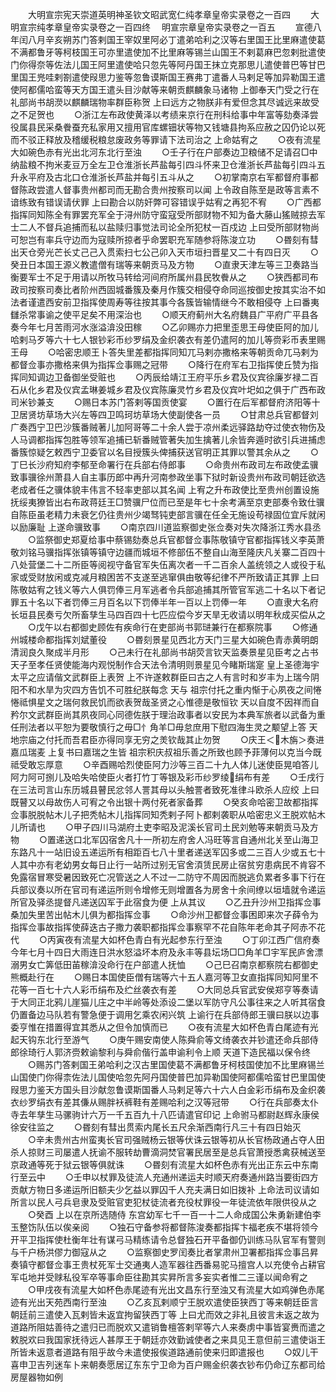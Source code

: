 <!-- { "loadSidebar": true } -->
　　大明宣宗宪天崇道英明神圣钦文昭武宽仁纯孝章皇帝实录卷之一百四
　　大明宣宗纯孝章皇帝实录卷之一百四终
　明宣宗章皇帝实录卷之一百五
　　宣德八年闰八月辛亥朔苏门答剌国王宰奴里阿必丁遣弟哈利之汉等右里国王比里麻遣使葛不满都鲁牙等柯枝国王可亦里遣使加不比里麻等锡兰山国王不剌葛麻巴忽剌批遣使门你得奈等佐法儿国王阿里遣使哈只忽先等阿丹国王抹立克那思儿遣使普巴等甘巴里国王兠哇剌劄遣使叚思力鉴等忽鲁谟斯国王赛弗丁遣番人马剌足等加异勒国王遣使阿都儒哈蛮等天方国王遣头目沙献等来朝贡麒麟象马诸物  上御奉天门受之行在礼部尚书胡濙以麒麟瑞物率群臣称贺  上曰远方之物朕非有爱但念其尽诚远来故受之不足贺也
　　○浙江左布政使黄泽以考绩来京行在刑科给事中年富等劾奏泽尝役属县民采桑餋蚕充私家用又擅用官库螺钿状等物又钱塘县拘系应赦之囚仍论以死而不驳正释放及稽缓税粮怠废政务等罪请下法司治之  上命姑宥之
　　○夜有流星大如碗色赤有光出北河东北行至浊
　　○壬子行在户部奏边卫粮储不足请召□中纳盐粮不拘米麦豆万全左卫仓淮浙长芦盐每引四斗怀来卫仓淮浙长芦盐每引四斗五升永平府及古北口仓淮浙长芦盐并每引五斗从之
　　○初掌南京右军都督府事都督陈政尝遣人督事贵州都司而无勘合贵州按察司以闻  上令政自陈至是政等言素不谙练致有错误请伏罪  上曰勘合以防奸弊可容错误乎姑宥之再犯不宥
　　○广西都指挥同知陈全有罪罢充军全于浔州防守蛮寇受所部财物不知为备大藤山猺贼掠去军士二人不督兵追捕而私以盐赎归事觉法司论全所犯杖一百戍边  上曰受所部财物尚可恕岂有率兵守边而为寇赎所掠者乎命罢职充军随参将陈浚立功
　　○昬刻有彗出天仓旁光芒长丈己己入贯索扫七公己卯入天市垣扫晋星又二十有四日灭
　　○癸丑日本国王源义教遣僧有瑞等来朝贡马及方物
　　○直隶天津左等三卫奏路当衡要军士不足于用请以所牧马转给河间府所属州县民牧餋从之
　　○狭西都司布政司按察司奏比者阶州西固城番簇及秦月作簇交相侵夺命同巡按御史按其实治不如法者谨遣西安前卫指挥使周寿等往按其事今各簇皆输情继今不敢相侵夺  上曰番夷讎杀常事谕之使平足矣不用深治也
　　○顺天府蓟州大名府魏县广平府广平县各奏今年七月苦雨河水涨溢渰没田稼
　　○乙卯赐亦力把里歪思王母使臣阿的加儿哈剌马歹等六十七人银钞彩币纱罗绢及金织袭衣有差仍遣阿的加儿等赍彩币表里赐王母
　　○哈密忠顺王卜答失里差都指挥同知兀马剌亦撒格来等朝贡命兀马剌为都督佥事亦撒格来俱为指挥佥事赐之冠带
　　○降行在府军右卫指挥使丘赞为指挥同知调边卫备御坐受赃也
　　○丙辰给靖江王府平乐乡君及仪宾徐廉岁禄二百石从化乡君及仪宾孟琳姜城乡君及仪宾陈廉灵竹乡君及仪宾叶圯如之俱于广西布政司米钞兼支
　　○赐日本苏门答剌等国贡使宴
　　○置行在后军都督府济阳等十卫居贤坊草场大兴左等四卫鸣珂坊草场大使副使各一员
　　○甘肃总兵官都督刘广奏西宁卫巴沙簇番贼著儿加阿哥等二十余人尝于凉州柔远驿路劫夺过使衣物伤及人马调都指挥包胜等领军追捕已斩番贼管著失加生擒著儿余皆奔遁时欲引兵进捕虑番簇惊疑乞敕西宁卫委官以名目授簇头俾捕获送官明正其罪以警其余从之
　　○丁巳长沙府知府李郁至命署行在兵部右侍郎事
　　○命贵州布政司左布政使孟骥致事骥徐州萧县人自主事历郎中再升河南参政坐事下狱时新设贵州布政司朝廷欲选老成者任之骥体貌丰伟言不轻率吏部以其名闻  上宥之升布政使比至贵州创置设施抚绥夷獠皆出右布政蒋廷王□赞骥尸位而已至是年七十余考满至京吏部奏令致仕骥自陈臣虽老精力未衰乞仍往贵州少竭驽钝吏部言骥在任全无施设苟禄固位宜斥就闲以励廉耻  上遂命骥致事
　　○南京四川道监察御史张佥奏对失次降浙江秀水县丞
　　○监祭御史郑夏给事中蔡锡劾奏总兵官都督佥事陈敬镇守官都指挥钱义李英萧敬刘铭马骥指挥张镇等镇守边疆而城垣不修部伍不整自山海至隆庆凡关寨二百四十八处营堡二十二所臣等阅视守备官军失伍离次者一千二百余人盖统领之人或役于私家或受财放闲或克减月粮困苦不支遂至逃窜俱由敬等纪律不严所致请正其罪  上曰陈敬姑宥之钱义等六人俱罚俸三月军逃者令兵部追捕其所管官军逃二十名以下者记罪五十名以下者罚俸三月百名以下罚俸半年一百以上罚俸一年
　　○直隶大名府长垣县民奏亏欠所畜孳生马四百四十七匹应偿今岁天旱无收请以明年秋成买偿从之
　　○戊午以右都御史顾佐有疾命行在吏部尚书郭琎兼行在都察院事
　　○修通州城楼命都指挥刘斌董役
　　○昬刻景星见西北方天门三星大如碗色青赤黄明朗清润良久聚成半月形
　　○己未行在礼部尚书胡荧言钦天监奏景星见臣考之占书  天子至孝任贤使能海内观悦制作合天法令清明则景星见今睹斯瑞寔  皇上圣德海宇太平之应请偕文武群臣上表贺  上不许遂敕群臣曰古之人有言时和岁丰为上瑞今阴阳不和水旱为灾四方告饥不可胜纪朕每念  天与  祖宗付托之重内惭于心夙夜之间惓惓祗惧星文之瑞何救民饥而欲表贺哉圣贤之心惟德是敬恒钦  天以自度不因祥而自矜尔文武群臣尚其夙夜同心同德佐朕于理治政事者以安民为本典军旅者以武备为重任刑法者以平恕为要敬慎行之毋□忄角羊□毋怠庶用下慰四海生灵之颙望上答  天地宗庙之付托而吾君臣亦得同享无穷之羙钦哉其止勿贺
　　○庆王＜木旃＞奏进嘉瓜瑞麦  上复书曰嘉瑞之生皆  祖宗积庆叔祖乐善之所致也顾予菲薄何以克当今既祗受敢忘厚意
　　○辛酉赐哈烈使臣阿力沙等三百二十九人体儿迷使臣晃咱答儿阿力阿可捌儿及哈失哈使臣火者打竹丁等银及彩币纱罗绫绢布有差
　　○壬戌行在三法司言山东历城县瞽民忿邻人詈其母以头触詈者致死准律斗欧杀人应绞  上曰既瞽又以母故伤人可宥之令出银十两付死者家备葬
　　○癸亥命哈密卫故都指挥佥事脱脱帖木儿子把秃帖木儿指挥同知秃剌子阿卜都剌袭职从哈密忠义王脱欢帖木儿所请也
　　○甲子四川马湖府土吏李昭及泥溪长官司土民刘勉等来朝贡马及方物
　　○置递送口北军囚宿舍凡十一所初左府舍人冯旺等言自通州北关至山海卫东路凡十一站旧设五递运所有相距百七八十里者递送军囚多或二三百人少或五七十人其中亦有老幼男女每日止行一站所过别无官舍湏赁民房止宿贫穷患病民不肯容不免露宿冒寒受暑因致死亡况管送之人不过一二防守不周因而脱逃负累者多事下行在兵部议奏以所在官司有递运所则令增修无则增置各为房舍十余间缭以垣墙就令递运所官及驿丞提督凡递送囚军于此宿食为便  上从其议
　　○乙丑升沙州卫指挥佥事桑加失里苦出帖木儿俱为都指挥佥事
　　○命沙州卫都督佥事困即来次子薛令为指挥佥事故指挥使薛迭古子撒力袭职都指挥佥事察罕不花自陈年老命其子阿赤不花代
　　○丙寅夜有流星大如杯色青白有光起参东行至浊
　　○丁卯江西广信府奏今年七月十四日大雨连日洪水怒溢坏本府及永丰等县坛场□□角羊□宇军民庐舍漂溺男女亡筭低田苖稼渰没命行在户部遣人抚恤
　　○己巳召南京都察院右都御史熊概赴行在
　　○赐日本国使臣僧有瑞等六十五人嘉河等卫女直指挥同知阿里不花等一百七十六人彩币绢布及纻丝袭衣有差
　　○大同总兵官武安侯郑亨等奏请于大同正北鸦儿崖猫儿庄之中半岭等处添设二堡以军防守凡公事往来之人听其宿食仍置备边马队若有警急便于调用乞乘农闲兴筑  上谕行在兵部侍郎王骥曰朕以边事委亨惟在措置得宜其悉从之但令加慎而已
　　○夜有流星大如杯色青白尾迹有光起天钩东北行至游气
　　○庚午赐安南使人陈舜俞等文绮袭衣并钞遣还命兵部侍郎徐琦行人郭济赍敕谕黎利与舜俞偕行盖申谕利令上顺  天道下造民福以保令终
　　○赐苏门答剌国王弟哈利之汉古里国使葛不满都鲁牙柯枝国使加不比里麻锡兰山国使门你得柰佐法儿国使哈忽先阿丹国使普巴加异勒国使阿都儒哈蛮甘巴里国使叚思力鉴天方国头目沙献忽鲁谟斯国番人马剌足等六十六人白金彩币绢布及金织袭衣纱罗绢衣有差其傔从赐胖袄裤鞋有差赐哈利之汉等冠带
　　○行在兵部奏太仆寺去年孳生马骡驹计六万一千五百九十八匹请遣官印记  上命驸马都尉赵辉永康侯徐安往监之
　　○昬刻有彗出贯索内尾长五尺余渐西南行凡三十有四日始灭
　　○辛未贵州古州蛮夷长官司强贼杨云银等伏诛云银等初从长官杨政通占夺人田杀人掠财三司屡遣人抚谕不服转劫曹滴洞焚官署民居至是总兵官萧授悉禽获械送至京政通等死于狱云银等俱就诛
　　○昬刻有流星大如杯色赤有光出正东云中东南行至云中
　　○壬申以杖罪及徒流人充通州递运夫时顺天府奏通州路当要街四方贡献方物日多递运所旧额夫少乞益以罪囚千人充夫满日如旧拨补  上命法司议请如所言以民人弓兵皂隶及受赃官吏犯杖徒流者充役杖罪役一年徒流依年限供役从之
　　○癸酉  上以在京所选随侍  东宫幼军七千一百一十二人命成国公朱勇新建伯李玉整饬队伍以俟亲阅
　　○独石守备参将都督陈浚奏都指挥卞福老疾不堪将领今开平卫指挥使杜衡年壮有谋弓马精练请令总督独石开平备御仍训练马队官军有警则与千户杨洪僇力御寇从之
　　○监察御史罗闰奏比者掌肃州卫署都指挥佥事吕昇奏镇守都督佥事王贵杖死军士交通夷人造军器往西番易驼马擅宫人以充使令占耕官军屯地并受赇私役军卒等事命臣往勘其实昇所言多妄实者惟二三谨以闻命宥之
　　○甲戌夜有流星大如杯色赤尾迹有光出文昌东行至浊又有流星大如鸡弹色赤尾迹有光出天苑西南行至浊
　　○乙亥瓦剌顺宁王脱欢遣使臣狭西丁等来朝廷臣言朝廷前三遣使入瓦剌皆未返宜拘留狭西丁等  上曰尤而效之非礼且彼言未返之故为道路所阻姑善待之遣归已而脱欢又遣销鲁檀答剌罕等六人来奏虏中事皆宴赉而遣之敕脱欢曰我国家抚待远人甚厚王于朝廷亦效勤诚使者之来具见王意但前三遣使诣王所皆未返意者道路有阻乎故今未遣使报俟道路通前使来归即遣报也
　　○奴儿干喜申卫吉列迷车卜来朝奏愿居辽东东宁卫命为百户赐金织袭衣钞布仍命辽东都司给房屋器物如例
